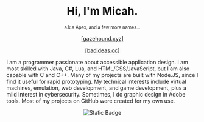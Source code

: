 <h1 align="center">Hi, I'm Micah.</h1>
<p align="center"><sup>a.k.a Apex, and a few more names...</sup></p>
<p align="center"><a href="https://gazehound.xyz/" target="_BLANK">[gazehound.xyz]</a></p>
<p align="center"><a href="https://badideas.cc/" target="_BLANK">[badideas.cc]</a></p>

I am a programmer passionate about accessible application design. I am most skilled with Java, C#, Lua, and HTML/CSS/JavaScript, but I am also capable with C and C++. Many of my projects are built with Node.JS, since I find it useful for rapid prototyping. My technical interests include virtual machines, emulation, web development, and game development, plus a mild interest in cybersecurity. Sometimes, I do graphic design in Adobe tools. Most of my projects on GitHub were created for my own use.

<p align="center"><img alt="Static Badge" src="https://img.shields.io/badge/build-failing-red"></p>
